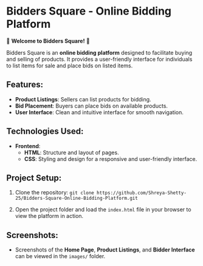 # Bidders Square - Online Bidding Platform

🎉 **Welcome to Bidders Square!** 🎉

Bidders Square is an **online bidding platform** designed to facilitate buying and selling of products. It provides a user-friendly interface for individuals to list items for sale and place bids on listed items.

## Features:
- **Product Listings**: Sellers can list products for bidding.
- **Bid Placement**: Buyers can place bids on available products.
- **User Interface**: Clean and intuitive interface for smooth navigation.

## Technologies Used:
- **Frontend**:
  - **HTML**: Structure and layout of pages.
  - **CSS**: Styling and design for a responsive and user-friendly interface.

## Project Setup:
1. Clone the repository:
```git clone https://github.com/Shreya-Shetty-25/Bidders-Square-Online-Bidding-Platform.git```

2. Open the project folder and load the `index.html` file in your browser to view the platform in action.

## Screenshots:
- Screenshots of the **Home Page**, **Product Listings**, and **Bidder Interface** can be viewed in the `images/` folder.
